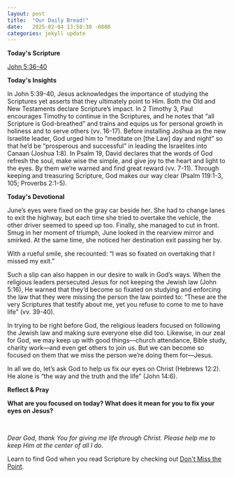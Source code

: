 ```yaml
---
layout: post
title:  "Our Daily Bread!"
date:   2025-02-04 13:50:30 -0800
categories: jekyll update
---
```


**Today's Scripture**

[John 5:36-40](https://www.biblegateway.com/passage/?search=John+5%3A36-40)

**Today's Insights**

In John 5:39-40, Jesus acknowledges the importance of studying the Scriptures yet asserts that they ultimately point to Him. Both the Old and New Testaments declare Scripture’s impact. In 2 Timothy 3, Paul encourages Timothy to continue in the Scriptures, and he notes that “all Scripture is God-breathed” and trains and equips us for personal growth in holiness and to serve others (vv. 16-17). Before installing Joshua as the new Israelite leader, God urged him to “meditate on \[the Law\] day and night” so that he’d be “prosperous and successful” in leading the Israelites into Canaan (Joshua 1:8). In Psalm 19, David declares that the words of God refresh the soul, make wise the simple, and give joy to the heart and light to the eyes. By them we’re warned and find great reward (vv. 7-11). Through keeping and treasuring Scripture, God makes our way clear (Psalm 119:1-3, 105; Proverbs 2:1-5).

**Today's Devotional**

June’s eyes were fixed on the gray car beside her. She had to change lanes to exit the highway, but each time she tried to overtake the vehicle, the other driver seemed to speed up too. Finally, she managed to cut in front. Smug in her moment of triumph, June looked in the rearview mirror and smirked. At the same time, she noticed her destination exit passing her by.

With a rueful smile, she recounted: “I was so fixated on overtaking that I missed my exit.”

Such a slip can also happen in our desire to walk in God’s ways. When the religious leaders persecuted Jesus for not keeping the Jewish law (John 5:16), He warned that they’d become so fixated on studying and enforcing the law that they were missing the person the law pointed to: “These are the very Scriptures that testify about me, yet you refuse to come to me to have life” (vv. 39-40).

In trying to be right before God, the religious leaders focused on following the Jewish law and making sure everyone else did too. Likewise, in our zeal for God, we may keep up with good things—church attendance, Bible study, charity work—and even get others to join us. But we can become so focused on them that we miss the person we’re doing them for—Jesus.

In all we do, let’s ask God to help us fix our eyes on Christ (Hebrews 12:2). He alone is “the way and the truth and the life” (John 14:6).

**Reflect & Pray**

**What are you focused on today? What does it mean for you to fix your eyes on Jesus?**

&nbsp;

_Dear God, thank You for giving me life through Christ. Please help me to keep Him at the center of all I do._

Learn to find God when you read Scripture by checking out [Don't Miss the Point](https://www.odbm.org/spiritual-beliefs/the-bible-biblical-study/dont-miss-the-point---john-53640).
